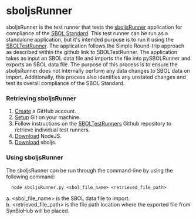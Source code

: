 # sboljsRunner

sboljsRunner is the test runner that tests the [sboljsRunner](https://github.com/SynBioDex/sboljs/releases) application for compliance of the [SBOL Standard](http://sbolstandard.org/). This test runner can be run as a standalone application, but it's intended purpose is to run it using the [SBOLTestRunner](https://github.com/mehersam/SBOLTestRunner). The application follows the Simple Round-trip approach as described within the github link to SBOLTestRunner. The application takes as input an SBOL data file and imports the file into pySBOLRunner and exports an SBOL data file. The purpose of this process is to ensure the sboljsRunner does not internally perform any data changes to SBOL data on import. Additionally, this process also identifies any unstated changes and test its overall compliance of the SBOL Standard.  

### Retrieving sboljsRunner

1. [Create](https://github.com/) a GitHub account.
2. [Setup](https://help.github.com/articles/set-up-git) Git on your machine.
3. Follow instructions on the [SBOLTestRunners](https://github.com/mehersam/SBOLTestRunners) Github repository to retrieve individual test runners.
4. [Download](https://nodejs.org/en/download/) NodeJS.
5. [Download](https://github.com/SynBioDex/sboljs/releases) sboljs.

### Using sboljsRunner

The sboljsRunner can be run through the command-line by using the following command: 

```
  node sboljsRunner.py <sbol_file_name> <retrieved_file_path> 
```

a. <sbol_file_name> is the SBOL data file to import. <br />
b. <retrieved_file_path> is the file path location where the exported file from SynBioHub will be placed. <br />
